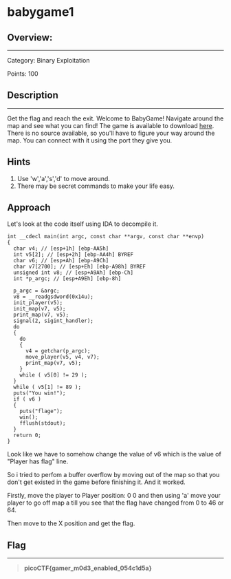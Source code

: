 # **babygame1**

## **Overview:**
---
Category: Binary Exploitation

Points: 100

## **Description**
---
Get the flag and reach the exit.
Welcome to BabyGame! Navigate around the map and see what you can find! The game is available to download [here](https://artifacts.picoctf.net/c/222/game). There is no source available, so you'll have to figure your way around the map. You can connect with it using the port they give you.

## **Hints**
1. Use 'w','a','s','d' to move around.
2. There may be secret commands to make your life easy.

## **Approach**
Let's look at the code itself using IDA to decompile it.
```
int __cdecl main(int argc, const char **argv, const char **envp)
{
  char v4; // [esp+1h] [ebp-AA5h]
  int v5[2]; // [esp+2h] [ebp-AA4h] BYREF
  char v6; // [esp+Ah] [ebp-A9Ch]
  char v7[2700]; // [esp+Eh] [ebp-A98h] BYREF
  unsigned int v8; // [esp+A9Ah] [ebp-Ch]
  int *p_argc; // [esp+A9Eh] [ebp-8h]

  p_argc = &argc;
  v8 = __readgsdword(0x14u);
  init_player(v5);
  init_map(v7, v5);
  print_map(v7, v5);
  signal(2, sigint_handler);
  do
  {
    do
    {
      v4 = getchar(p_argc);
      move_player(v5, v4, v7);
      print_map(v7, v5);
    }
    while ( v5[0] != 29 );
  }
  while ( v5[1] != 89 );
  puts("You win!");
  if ( v6 )
  {
    puts("flage");
    win();
    fflush(stdout);
  }
  return 0;
}
```
Look like we have to somehow change the value of v6 which is the value of "Player has flag" line.

So i tried to perfom a buffer overflow by moving out of the map so that you don't get existed in the game before finishing it. And it worked.

Firstly, move the player to Player position: 0 0 and then using 'a' move your player to go off map a till you see that the flag have changed from 0 to 46 or 64.

Then move to the X position and get the flag.

## **Flag**
---
>**picoCTF{gamer_m0d3_enabled_054c1d5a}**